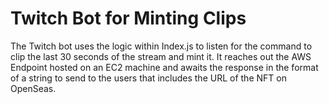# Twitch Bot for Minting Clips
The Twitch bot uses the logic within Index.js to listen for the command to clip the last 30 seconds of the stream and mint it. It reaches out the AWS Endpoint hosted on an EC2 machine and awaits the response in the format of a string to send to the users that includes the URL of the NFT on OpenSeas.